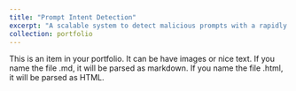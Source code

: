 ```yaml
---
title: "Prompt Intent Detection"
excerpt: "A scalable system to detect malicious prompts with a rapidly built GUI 1<br/><img src='/images/mal_prompt.jpg'>"
collection: portfolio
---
```


This is an item in your portfolio. It can be have images or nice text. If you name the file .md, it will be parsed as markdown. If you name the file .html, it will be parsed as HTML. 
